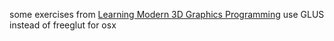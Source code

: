 some exercises from [Learning Modern 3D Graphics Programming](http://www.arcsynthesis.org/gltut/)
use GLUS instead of freeglut for osx


